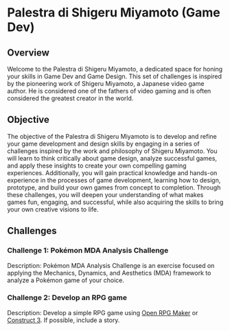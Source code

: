 # Palestra di Shigeru Miyamoto (Game Dev)

## Overview
Welcome to the Palestra di Shigeru Miyamoto, a dedicated space for honing your skills in Game Dev and Game Design. This set of challenges is inspired by the pioneering work of Shigeru Miyamoto, a Japanese video game author. He is considered one of the fathers of video gaming and is often considered the greatest creator in the world.

## Objective
The objective of the Palestra di Shigeru Miyamoto is to develop and refine your game development and design skills by engaging in a series of challenges inspired by the work and philosophy of Shigeru Miyamoto. 
You will learn to think critically about game design, analyze successful games, and apply these insights to create your own compelling gaming experiences. 
Additionally, you will gain practical knowledge and hands-on experience in the processes of game development, learning how to design, prototype, and build your own games from concept to completion. 
Through these challenges, you will deepen your understanding of what makes games fun, engaging, and successful, while also acquiring the skills to bring your own creative visions to life.

## Challenges

### Challenge 1: Pokémon MDA Analysis Challenge
Description: Pokémon MDA Analysis Challenge is an exercise focused on applying the Mechanics, Dynamics, and Aesthetics (MDA) framework to analyze a Pokémon game of your choice.

### Challenge 2: Develop an RPG game
Description: Develop a simple RPG game using [Open RPG Maker](https://sourceforge.net/projects/openrpgmaker/) or [Construct 3](https://www.construct.net/en). If possible, include a story.
